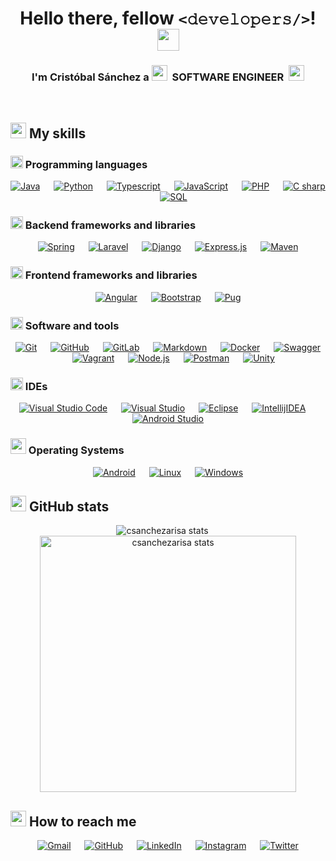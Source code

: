 <h1 align="center">Hello there, fellow <code><𝚍𝚎𝚟𝚎𝚕𝚘𝚙𝚎𝚛𝚜/></code>! <img src="https://media.giphy.com/media/hvRJCLFzcasrR4ia7z/giphy.gif" width="35"></h1>

<h3 align="center">
	I'm Cristóbal Sánchez a 
	<img src="https://media.giphy.com/media/D4wj7Ffx9fsEAy7B0h/giphy.gif" width="25">
	&nbsp;<span>SOFTWARE ENGINEER</span>&nbsp;
	<img src="https://media.giphy.com/media/D4wj7Ffx9fsEAy7B0h/giphy.gif" width="25">
</h3>


<br>


## <img src="https://media.giphy.com/media/uhQuegHFqkVYuFMXMQ/giphy.gif" width="25"> My skills

### <img src="https://media.giphy.com/media/WFZvB7VIXBgiz3oDXE/giphy.gif" width="20"> Programming languages

<p align="center">
	<a href="https://www.java.com" target="_blank"><img alt="Java" src="https://img.shields.io/badge/Java-%23ED8B00.svg?style=flat&logo=java&logoColor=white"></a>
	&emsp;
	<a href="https://www.python.org" target="_blank"><img alt="Python" src="https://img.shields.io/badge/Python%20-%2314354C.svg?style=flat&logo=python&logoColor=ffdd54"></a>
	&emsp;
	<a href="https://www.typescriptlang.org/" target="_blank"><img alt="Typescript" src="https://img.shields.io/badge/Typescript%20-%23007acc.svg?style=flat&logo=typescript&logoColor=white"></a>
	&emsp;
	<a href="https://developer.mozilla.org/en-US/docs/Web/JavaScript" target="_blank"><img alt="JavaScript" src="https://img.shields.io/badge/JavaScript%20-%23F7DF1E.svg?style=flat&logo=javascript&logoColor=black"></a>
	&emsp;
	<a href="https://www.php.net/" target="_blank"><img alt="PHP" src="https://img.shields.io/badge/PHP%20-%238993be.svg?style=flat&logo=php&logoColor=white"></a>
	&emsp;
	<a href="https://docs.microsoft.com/en-us/dotnet/csharp/tour-of-csharp/" target="_blank"><img alt="C sharp" src="https://img.shields.io/badge/C%23%20-%23239120.svg?style=flat&logo=c-sharp&logoColor=white"></a>
	&emsp;
	<a href="https://en.wikipedia.org/wiki/SQL" target="_blank"><img alt="SQL" src="https://img.shields.io/badge/SQL%20-%2300758f.svg?style=flat&logo=mysql&logoColor=white"></a>
</p>

### <img src="https://media.giphy.com/media/JqDcpPX8vWahUny0pE/giphy.gif" width="20"> Backend frameworks and libraries

<p align="center">
	<a href="https://spring.io/" target="_blank"><img alt="Spring" src="https://img.shields.io/badge/Spring%20-%236DB33F.svg?style=flat&logo=spring&logoColor=white"></a>
	&emsp;
	<a href="https://laravel.com/" target="_blank"><img alt="Laravel" src="https://img.shields.io/badge/Laravel%20-%23FF2D20.svg?style=flat&logo=laravel&logoColor=white"></a>
	&emsp;
	<a href="https://www.djangoproject.com/" target="_blank"><img alt="Django" src="https://img.shields.io/badge/Django%20-%23092E20.svg?style=flat&logo=django&logoColor=white"></a>
	&emsp;
	<a href="https://expressjs.com/" target="_blank"><img alt="Express.js" src="https://img.shields.io/badge/Express.js%20-%23404d59.svg?style=flat&logo=express&logoColor=white"></a>
	&emsp;
	<a href="https://maven.apache.org/" target="_blank"><img alt="Maven" src="https://img.shields.io/badge/Maven-C71A36.svg?style=flat&logo=Apache%20Maven&logoColor=white"></a>
</p>

### <img src="https://media.giphy.com/media/eNAsjO55tPbgaor7ma/giphy.gif" width="20"> Frontend frameworks and libraries

<p align="center">
	<a href="https://angular.io/" target="_blank"><img alt="Angular" src="https://img.shields.io/badge/Angular%20-%23DD0031.svg?style=flat&logo=angular&logoColor=white"></a>
	&emsp;
	<a href="https://getbootstrap.com/" target="_blank"><img alt="Bootstrap" src="https://img.shields.io/badge/Bootstrap%20-%23563D7C.svg?style=flat&logo=bootstrap&logoColor=white"></a>
	&emsp;
	<a href="https://pugjs.org/" target="_blank"><img alt="Pug" src="https://img.shields.io/badge/Pug-FFF.svg?style=flat&logo=pug&logoColor=A86454"></a>
</p>

### <img src="https://media.giphy.com/media/MXoyvLVaXqYbi6KUhu/giphy.gif" width="20"> Software and tools

<p align="center">
	<a href="https://git-scm.com/" target="_blank"><img alt="Git" src="https://img.shields.io/badge/Git%20-%23F05033.svg?style=flat&logo=git&logoColor=white"></a>
	&emsp;
	<a href="https://github.com/" target="_blank"><img alt="GitHub" src="https://img.shields.io/badge/GitHub%20-%23121011.svg?style=flat&logo=github&logoColor=white"></a>
	&emsp;
	<a href="https://about.gitlab.com/" target="_blank"><img alt="GitLab" src="https://img.shields.io/badge/GitLab%20-%23181717.svg?style=flat&logo=gitlab&logoColor=white"></a>
	&emsp;
	<a href="https://www.markdownguide.org/" target="_blank"><img alt="Markdown" src="https://img.shields.io/badge/Markdown%20-%23000000.svg?style=flat&logo=markdown&logoColor=white"></a>
	&emsp;
	<a href="https://www.docker.com/" target="_blank"><img alt="Docker" src="https://img.shields.io/badge/Docker%20-%230db7ed.svg?style=flat&logo=docker&logoColor=white"></a>
	&emsp;
	<a href="https://swagger.io/" target="_blank"><img alt="Swagger" src="https://img.shields.io/badge/Swagger%20-%23Clojure.svg?style=flat&logo=swagger&logoColor=white"></a>
	&emsp;
	<a href="https://swagger.io/" target="_blank"><img alt="Vagrant" src="https://img.shields.io/badge/Vagrant%20-%231563FF.svg?style=flat&logo=vagrant&logoColor=white"></a>
	&emsp;
	<a href="https://nodejs.org/" target="_blank"><img alt="Node.js" src="https://img.shields.io/badge/Node.js-6DA55F.svg?style=flat&logo=node.js&logoColor=white"></a>
	&emsp;
	<a href="https://swagger.io/" target="_blank"><img alt="Postman" src="https://img.shields.io/badge/Postman-FF6C37.svg?style=flat&logo=postman&logoColor=white"></a>
	&emsp;
	<a href="https://swagger.io/" target="_blank"><img alt="Unity" src="https://img.shields.io/badge/Unity-%23000000.svg?style=flat&logo=unity&logoColor=white"></a>
</p>

### <img src="https://media.giphy.com/media/d9AC9cKuNu165UxNtj/giphy.gif" width="20"> IDEs

<p align="center">
	<a href="https://code.visualstudio.com/" target="_blank"><img alt="Visual Studio Code" src="https://img.shields.io/badge/Visual%20Studio%20Code%20-0078d7.svg?style=flat&logo=visual-studio-code&logoColor=white"></a>
	&emsp;
	<a href="https://visualstudio.microsoft.com/" target="_blank"><img alt="Visual Studio" src="https://img.shields.io/badge/Visual%20Studio%20-5C2D91.svg?style=flat&logo=visual-studio&logoColor=white"></a>
	&emsp;
	<a href="https://www.eclipse.org/ide/" target="_blank"><img alt="Eclipse" src="https://img.shields.io/badge/Eclipse-FE7A16.svg?style=flat&logo=eclipse&logoColor=white"></a>
	&emsp;
	<a href="https://www.jetbrains.com/idea/" target="_blank"><img alt="IntellijIDEA" src="https://img.shields.io/badge/IntellijIDEA-000000.svg?style=flat&logo=intellij-idea&logoColor=white"></a>
	&emsp;
	<a href="https://developer.android.com/studio" target="_blank"><img alt="Android Studio" src="https://img.shields.io/badge/Android%20Studio-3DDC84.svg?style=flat&logo=android-studio&logoColor=white"></a>
</p>

### <img src="https://media.giphy.com/media/IauL6LvGNlT3ffhcqq/giphy.gif" width="25"> Operating Systems

<p align="center">
	<a href="https://www.android.com/" target="_blank"><img alt="Android" src="https://img.shields.io/badge/Android-3DDC84.svg?style=flat&logo=android&logoColor=white"></a>
	&emsp;
	<a href="https://www.linux.org/" target="_blank"><img alt="Linux" src="https://img.shields.io/badge/Linux-FCC624.svg?style=flat&logo=linux&logoColor=black"></a>
	&emsp;
	<a href="https://www.microsoft.com/" target="_blank"><img alt="Windows" src="https://img.shields.io/badge/Windows-0078D6.svg?style=flat&logo=windows&logoColor=white"></a>
</p>


## <img src="https://media.giphy.com/media/IcnxGGAj0ubyB2r5M6/giphy.gif" width="25"> GitHub stats

<p align="center">
	<img src="https://github-readme-stats.vercel.app/api/top-langs?username=csanchezarisa&show_icons=true&locale=en&layout=compact&theme=dark " alt="csanchezarisa stats" />
	&emsp;
	<img src="https://github-readme-stats.vercel.app/api?username=csanchezarisa&show_icons=true&locale=en&theme=dark" alt="csanchezarisa stats" width="410" />
</p>

## <img src="https://media.giphy.com/media/RlwnePSV0sdjC5pLoJ/giphy.gif" width="25"> How to reach me

<p align="center">
	<a href="mailto:ulkiobal@gmail.com"><img img src="https://img.shields.io/badge/gmail-%23EA4335.svg?style=flat&logo=gmail&logoColor=white" alt="Gmail"/></a>
	&emsp;
	<a href="https://github.com/csanchezarisa"><img src="https://img.shields.io/badge/github-%23181717.svg?style=flat&logo=github&logoColor=white" alt="GitHub"/></a>
	&emsp;
	<a href="https://www.linkedin.com/in/cristobal-sanchez-arisa/"><img src="https://img.shields.io/badge/linkedin-%230A66C2.svg?style=flat&logo=linkedin&logoColor=white" alt="LinkedIn"/></a>
	&emsp;
	<a href="https://www.instagram.com/ulkiobal/"><img src="https://img.shields.io/badge/instagram-%23E4405F.svg?style=flat&logo=instagram&logoColor=white" alt="Instagram"/></a>
	&emsp;
	<a href="https://twitter.com/ulkiobal"><img src="https://img.shields.io/badge/twitter-%2300ACEE.svg?style=flat&logo=twitter&logoColor=white" alt="Twitter"/></a>
</p>
